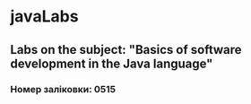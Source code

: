 # javaLabs
## Labs on the subject: "Basics of software development in the Java language"
### Номер заліковки: 0515
